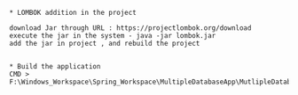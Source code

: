 	* LOMBOK addition in the project 
	
	download Jar through URL : https://projectlombok.org/download
	execute the jar in the system - java -jar lombok.jar
	add the jar in project , and rebuild the project
	
	
	* Build the application
	CMD > 
	F:\Windows_Workspace\Spring_Workspace\MultipleDatabaseApp\MutlipleDatabaseApp\build.cmd